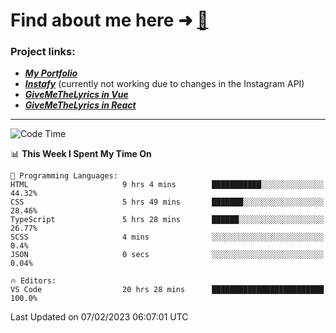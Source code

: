 # Find about me here ➜ [🧑](https://pauabella.dev)

### Project links:
- ***[My Portfolio](https://pauabella.dev)***
- ***[Instafy](https://instafy.me)*** (currently not working due to changes in the Instagram API)
- ***[GiveMeTheLyrics in Vue](https://lyrics.pauabella.dev)***
- ***[GiveMeTheLyrics in React](https://pauabella.dev/GiveMeTheLyrics)***

---
<!--START_SECTION:waka-->
![Code Time](http://img.shields.io/badge/Code%20Time-1%2C859%20hrs%2014%20mins-blue)

📊 **This Week I Spent My Time On** 

```text
💬 Programming Languages: 
HTML                     9 hrs 4 mins        ███████████░░░░░░░░░░░░░░   44.32% 
CSS                      5 hrs 49 mins       ███████░░░░░░░░░░░░░░░░░░   28.46% 
TypeScript               5 hrs 28 mins       ██████░░░░░░░░░░░░░░░░░░░   26.77% 
SCSS                     4 mins              ░░░░░░░░░░░░░░░░░░░░░░░░░   0.4% 
JSON                     0 secs              ░░░░░░░░░░░░░░░░░░░░░░░░░   0.04%

🔥 Editors: 
VS Code                  20 hrs 28 mins      █████████████████████████   100.0%

```


 Last Updated on 07/02/2023 06:07:01 UTC
<!--END_SECTION:waka-->
